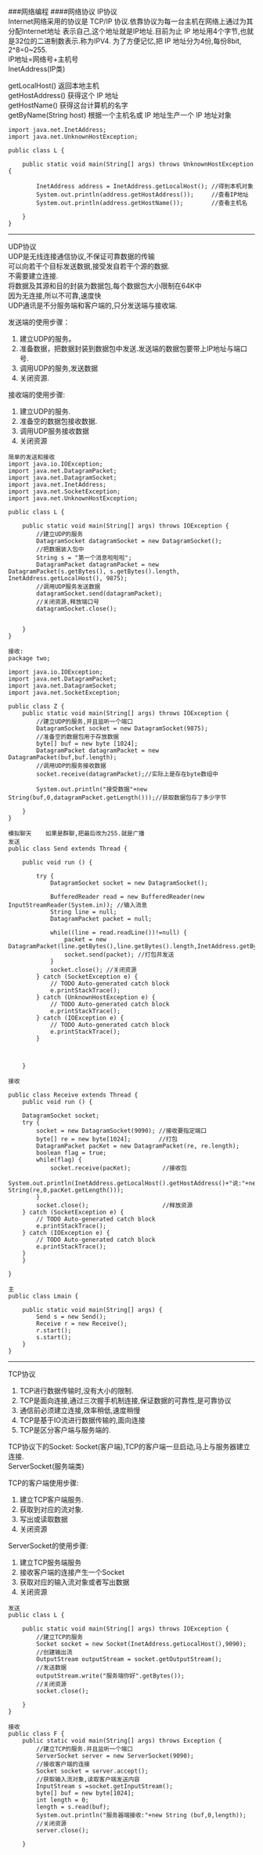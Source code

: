 ###网络编程
####网络协议
IP协议  
Internet网络采用的协议是 TCP/IP 协议.依靠协议为每一台主机在网络上通过为其分配Internet地址
表示自己,这个地址就是IP地址.目前为止 IP 地址用4个字节,也就是32位的二进制数表示.称为IPV4.
为了方便记忆,把 IP 地址分为4份,每份8bit, 2^8=0~255.  
IP地址=网络号+主机号  
InetAddress(IP类)  

getLocalHost() 返回本地主机  
getHostAddress() 获得这个 IP 地址  
getHostName()    获得这台计算机的名字  
getByName(String host)  根据一个主机名或 IP 地址生产一个 IP 地址对象  
```
import java.net.InetAddress;
import java.net.UnknownHostException;

public class L {
	
	public static void main(String[] args) throws UnknownHostException {
		
		InetAddress address = InetAddress.getLocalHost(); //得到本机对象
		System.out.println(address.getHostAddress());     //查看IP地址
		System.out.println(address.getHostName());        //查看主机名
		
	}
}

```

***
UDP协议  
UDP是无线连接通信协议,不保证可靠数据的传输  
可以向若干个目标发送数据,接受发自若干个源的数据.  
不需要建立连接.  
将数据及其源和目的封装为数据包,每个数据包大小限制在64K中  
因为无连接,所以不可靠,速度快  
UDP通讯是不分服务端和客户端的,只分发送端与接收端.  

发送端的使用步骤：  
1. 建立UDP的服务。  
2. 准备数据，把数据封装到数据包中发送.发送端的数据包要带上IP地址与端口号.  
3. 调用UDP的服务,发送数据  
4. 关闭资源.  

接收端的使用步骤:  
1. 建立UDP的服务.  
2. 准备空的数据包接收数据.  
3. 调用UDP服务接收数据  
4. 关闭资源   

```
简单的发送和接收
import java.io.IOException;
import java.net.DatagramPacket;
import java.net.DatagramSocket;
import java.net.InetAddress;
import java.net.SocketException;
import java.net.UnknownHostException;

public class L {
	
	public static void main(String[] args) throws IOException {
		//建立UDP的服务
		DatagramSocket datagramSocket = new DatagramSocket();
		//把数据装入包中
		String s = "第一个消息啦啦啦";
		DatagramPacket datagramPacket = new DatagramPacket(s.getBytes(), s.getBytes().length, InetAddress.getLocalHost(), 9875);
		//调用UDP服务发送数据
		datagramSocket.send(datagramPacket);
		//关闭资源,释放端口号
		datagramSocket.close();
		
		
	}
}

接收:
package two;

import java.io.IOException;
import java.net.DatagramPacket;
import java.net.DatagramSocket;
import java.net.SocketException;

public class Z {
	public static void main(String[] args) throws IOException {
		//建立UDP的服务,并且监听一个端口
		DatagramSocket socket = new DatagramSocket(9875);
		//准备空的数据包用于存放数据
		byte[] buf = new byte [1024];
		DatagramPacket datagramPacket = new DatagramPacket(buf,buf.length);
		//调用UDP的服务接收数据
		socket.receive(datagramPacket);//实际上是存在byte数组中
		
		System.out.println("接受数据"+new String(buf,0,datagramPacket.getLength()));//获取数据包存了多少字节
	
	}
}

```

```
模拟聊天    如果是群聊,把最后改为255.就是广播
发送
public class Send extends Thread {
	
	public void run () {
		
		try {
			DatagramSocket socket = new DatagramSocket();
			
			BufferedReader read = new BufferedReader(new InputStreamReader(System.in)); //输入消息
			String line = null;
			DatagramPacket packet = null;
			
			while((line = read.readLine())!=null) {
				packet = new DatagramPacket(line.getBytes(),line.getBytes().length,InetAddress.getByName("172.31.51.220"),9090);
				socket.send(packet); //打包并发送
			}
			socket.close();	//关闭资源
		} catch (SocketException e) {
			// TODO Auto-generated catch block
			e.printStackTrace();
		} catch (UnknownHostException e) {
			// TODO Auto-generated catch block
			e.printStackTrace();
		} catch (IOException e) {
			// TODO Auto-generated catch block
			e.printStackTrace();
		}
		
		
		
	}

接收

public class Receive extends Thread {
	public void run () {
		
	DatagramSocket socket;
	try {
		socket = new DatagramSocket(9090); //接收要指定端口
		byte[] re = new byte[1024];   	   //打包
		DatagramPacket pacKet = new DatagramPacket(re, re.length);
		boolean flag = true;
		while(flag) {
			socket.receive(pacKet);			//接收包
			System.out.println(InetAddress.getLocalHost().getHostAddress()+"说:"+new String(re,0,pacKet.getLength()));
		}
		socket.close();						//释放资源
	} catch (SocketException e) {
		// TODO Auto-generated catch block
		e.printStackTrace();
	} catch (IOException e) {
		// TODO Auto-generated catch block
		e.printStackTrace();
	}
	}
	
}

主
public class Lmain {
	
	public static void main(String[] args) {
		Send s = new Send();
		Receive r = new Receive();
		r.start();
		s.start();
	}
}
```

***
TCP协议  
1. TCP进行数据传输时,没有大小的限制.  
2. TCP是面向连接,通过三次握手机制连接,保证数据的可靠性,是可靠协议  
3. 通信前必须建立连接,效率稍低,速度稍慢  
4. TCP是基于IO流进行数据传输的,面向连接  
5. TCP是区分客户端与服务端的.  

TCP协议下的Socket:
Socket(客户端),TCP的客户端一旦启动,马上与服务器建立连接.  
ServerSocket(服务端类)  

TCP的客户端使用步骤:  
1. 建立TCP客户端服务.  
2. 获取到对应的流对象.
3. 写出或读取数据
4. 关闭资源

ServerSocket的使用步骤:
1. 建立TCP服务端服务
2. 接收客户端的连接产生一个Socket
3. 获取对应的输入流对象或者写出数据
4. 关闭资源

```
发送
public class L {
	
	public static void main(String[] args) throws IOException {
		//建立TCP的服务
		Socket socket = new Socket(InetAddress.getLocalHost(),9090);
		//创建输出流
		OutputStream outputStream = socket.getOutputStream();
		//发送数据
		outputStream.write("服务端你好".getBytes());
		//关闭资源
		socket.close();
		
	}
}

接收
public class F {
	public static void main(String[] args) throws Exception {
		//建立TCP的服务.并且监听一个端口
		ServerSocket server = new ServerSocket(9090);
		//接收客户端的连接
		Socket socket = server.accept();
		//获取输入流对象,读取客户端发送内容
		InputStream s =socket.getInputStream();
		byte[] buf = new byte[1024];
		int length = 0;
		length = s.read(buf);
		System.out.println("服务器端接收:"+new String (buf,0,length));
		//关闭资源
		server.close();
		
	}

```
